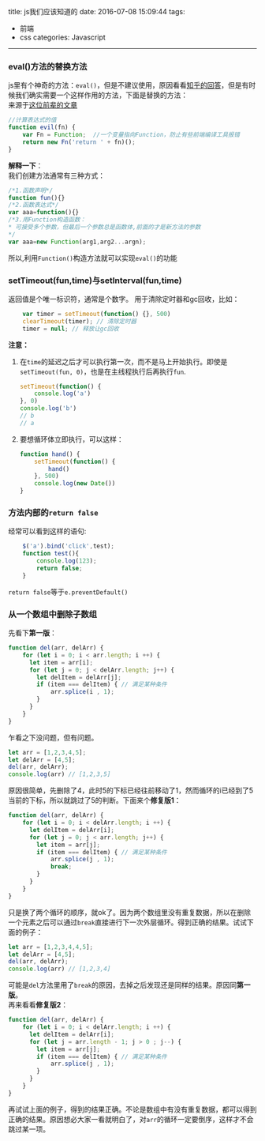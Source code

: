 title: js我们应该知道的
date: 2016-07-08 15:09:44
tags:
- 前端
- css
categories: Javascript
---
### eval()方法的替换方法
js里有个神奇的方法：`eval()`，但是不建议使用，原因看看[知乎的回答](https://www.zhihu.com/question/20591877)，但是有时候我们确实需要一个这样作用的方法，下面是替换的方法：  
来源于[这位前辈的文章](http://blog.csdn.net/xundh/article/details/48153121)
``` javascript
//计算表达式的值
function evil(fn) {
    var Fn = Function;  //一个变量指向Function，防止有些前端编译工具报错
    return new Fn('return ' + fn)();
}
```
**解释一下**：  
我们创建方法通常有三种方式：
``` javascript 
/*1.函数声明*/
function fun(){}
/*2.函数表达式*/
var aaa=function(){}
/*3.用Function构造函数：
* 可接受多个参数，但最后一个参数总是函数体,前面的才是新方法的参数
*/
var aaa=new Function(arg1,arg2...argn);
```
所以,利用`Function()`构造方法就可以实现`eval()`的功能
<!-- more -->
### setTimeout(fun,time)与setInterval(fun,time)
返回值是个唯一标识符，通常是个数字。 用于清除定时器和gc回收，比如：
``` js
    var timer = setTimeout(function() {}, 500)
    clearTimeout(timer); // 清除定时器
    timer = null; // 释放让gc回收
```
**注意：**
1. 在`time`的延迟之后才可以执行第一次，而不是马上开始执行。即使是`setTimeout(fun, 0)`，也是在主线程执行后再执行`fun`.
    ``` js
    setTimeout(function() {
        console.log('a')
    }, 0)
    console.log('b')
    // b
    // a
    ```
2. 要想循环体立即执行，可以这样：
    ``` js
    function hand() {
        setTimeout(function() {
            hand()
        }, 500)
        console.log(new Date())
    }
    ```
### 方法内部的`return false`
经常可以看到这样的语句:
``` javascript
    $('a').bind('click',test);
    function test(){
        console.log(123);
        return false;
    }
```
`return false`等于`e.preventDefault()`
### 从一个数组中删除子数组
先看下**第一版**：
``` js
function del(arr, delArr) {
    for (let i = 0; i < arr.length; i ++) {
      let item = arr[i];  
      for (let j = 0; j < delArr.length; j++) {
        let delItem = delArr[j];
        if (item === delItem) { // 满足某种条件
            arr.splice(i , 1);
        }
      }
    }
}
```
乍看之下没问题，但有问题。
``` js
let arr = [1,2,3,4,5];
let delArr = [4,5];
del(arr, delArr);
console.log(arr) // [1,2,3,5]
```
原因很简单，先删除了4，此时5的下标已经往前移动了1，然而循环的i已经到了5当前的下标，所以就跳过了5的判断。下面来个**修复版1**：
``` js
function del(arr, delArr) {
    for (let i = 0; i < delArr.length; i ++) {
      let delItem = delArr[i];  
      for (let j = 0; j < arr.length; j++) {
        let item = arr[j];
        if (item === delItem) { // 满足某种条件
            arr.splice(j , 1);
            break;
        }
      }
    }
}
```
只是换了两个循环的顺序，就ok了。因为两个数组里没有重复数据，所以在删除一个元素之后可以通过`break`直接进行下一次外层循环。得到正确的结果。试试下面的例子：
``` js
let arr = [1,2,3,4,4,5];
let delArr = [4,5];
del(arr, delArr);
console.log(arr) // [1,2,3,4]
```
可能是`del`方法里用了`break`的原因，去掉之后发现还是同样的结果。原因同**第一版**。  
再来看看**修复版2**：
``` js
function del(arr, delArr) {
    for (let i = 0; i < delArr.length; i ++) {
      let delItem = delArr[i];  
      for (let j = arr.length - 1; j > 0 ; j--) {
        let item = arr[j];
        if (item === delItem) { // 满足某种条件
            arr.splice(j , 1);
        }
      }
    }
}
```
再试试上面的例子，得到的结果正确。不论是数组中有没有重复数据，都可以得到正确的结果。原因想必大家一看就明白了，对`arr`的循环一定要倒序，这样才不会跳过某一项。